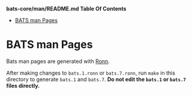 <!-- START doctoc generated TOC please keep comment here to allow auto update -->
<!-- DON'T EDIT THIS SECTION, INSTEAD RE-RUN doctoc TO UPDATE -->
**bats-core/man/README.md Table Of Contents**

- [BATS man Pages](#bats-man-pages)

<!-- END doctoc generated TOC please keep comment here to allow auto update -->

# BATS man Pages

Bats man pages are generated with [Ronn](http://rtomayko.github.io/ronn/).

After making changes to `bats.1.ronn` or `bats.7.ronn`, run `make` in
this directory to generate `bats.1` and `bats.7`. **Do not edit the
`bats.1` or `bats.7` files directly.**
